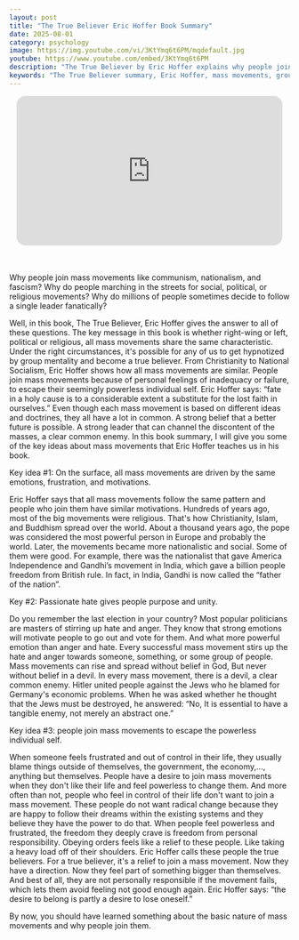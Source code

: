 ```yaml
---
layout: post
title: "The True Believer Eric Hoffer Book Summary"
date: 2025-08-01
category: psychology
image: https://img.youtube.com/vi/3KtYmq6t6PM/mqdefault.jpg
youtube: https://www.youtube.com/embed/3KtYmq6t6PM
description: "The True Believer by Eric Hoffer explains why people join mass movements and how frustration, identity loss, and hatred fuel group fanaticism."
keywords: "The True Believer summary, Eric Hoffer, mass movements, group psychology, political fanaticism, social identity, true believer mentality, book summary"
---
```


<div style="display: flex; justify-content: center; margin-bottom: 20px;">
  <div style="aspect-ratio: 16 / 9; width: 95%; max-width: 700px; position: relative;">
    <iframe 
      src="https://www.youtube.com/embed/3KtYmq6t6PM"
      title="YouTube video player"
      allowfullscreen
      frameborder="0"
      style="position: absolute; inset: 0; width: 100%; height: 100%; border-radius: 16px;">
    </iframe>
  </div>
</div>

<div style="height: 15px;"></div>
<!-- ..................................................................... -->

Why people join mass movements like communism, nationalism, and fascism?  Why do people marching in the streets for social, political, or religious movements? Why do millions of people sometimes decide to follow a single leader fanatically? 

Well, in this book, The True Believer, Eric Hoffer gives the answer to all of these questions. The key message in this book is whether right-wing or left, political or religious, all mass movements share the same characteristic. Under the right circumstances, it's possible for any of us to get hypnotized by group mentality and become a true believer. From Christianity to National Socialism, Eric Hoffer shows how all mass movements are similar. People join mass movements because of personal feelings of inadequacy or failure, to escape their seemingly powerless individual self. Eric Hoffer says: “fate in a holy cause is to a considerable extent a substitute for the lost faith in ourselves.” Even though each mass movement is based on different ideas and doctrines, they all have a lot in common. A strong belief that a better future is possible. A strong leader that can channel the discontent of the masses, a clear common enemy. In this book summary, I will give you some of the key ideas about mass movements that Eric Hoffer teaches us in his book. 


Key idea #1: On the surface, all mass movements are driven by the same emotions, frustration, and motivations. 


Eric Hoffer says that all mass movements follow the same pattern and people who join them have similar motivations. Hundreds of years ago, most of the big movements were religious. That's how Christianity, Islam, and Buddhism spread over the world. About a thousand years ago, the pope was considered the most powerful person in Europe and probably the world. Later, the movements became more nationalistic and social. Some of them were good. For example, there was the nationalist that gave America Independence and Gandhi’s movement in India, which gave a billion people freedom from British rule. In fact, in India, Gandhi is now called the “father of the nation”.


Key #2: Passionate hate gives people purpose and unity. 


Do you remember the last election in your country? Most popular politicians are masters of stirring up hate and anger. They know that strong emotions will motivate people to go out and vote for them. And what more powerful emotion than anger and hate. Every successful mass movement stirs up the hate and anger towards someone, something, or some group of people. Mass movements can rise and spread without belief in God, But never without belief in a devil. In every mass movement, there is a devil, a clear common enemy. Hitler united people against the Jews who he blamed for Germany's economic problems. When he was asked whether he thought that the Jews must be destroyed, he answered: “No, It is essential to have a tangible enemy, not merely an abstract one.” 



Key idea #3: people join mass movements to escape the powerless individual self. 


When someone feels frustrated and out of control in their life, they usually blame things outside of themselves, the government, the economy,…, anything but themselves. People have a desire to join mass movements when they don't like their life and feel powerless to change them. And more often than not, people who feel in control of their life don't want to join a mass movement. These people do not want radical change because they are happy to follow their dreams within the existing systems and they believe they have the power to do that. When people feel powerless and frustrated, the freedom they deeply crave is freedom from personal responsibility. Obeying orders feels like a relief to these people. Like taking a heavy load off of their shoulders. Eric Hoffer calls these people the true believers. For a true believer, it's a relief to join a mass movement. Now they have a direction. Now they feel part of something bigger than themselves. And best of all, they are not personally responsible if the movement fails, which lets them avoid feeling not good enough again. Eric Hoffer says: “the desire to belong is partly a desire to lose oneself.” 



By now, you should have learned something about the basic nature of mass movements and why people join them. 
